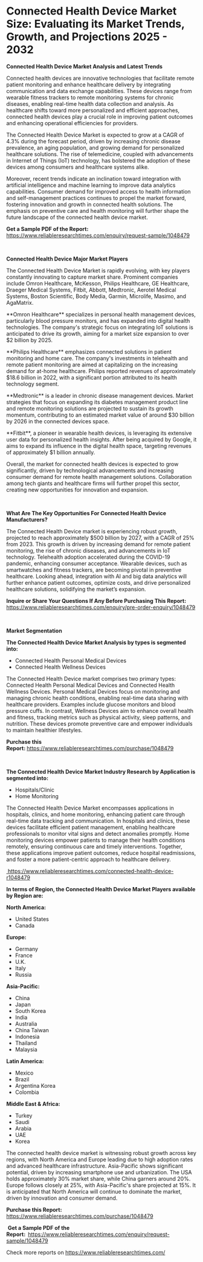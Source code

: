 <p><h1>Connected Health Device Market Size: Evaluating its Market Trends, Growth, and Projections 2025 - 2032</h1></p><p><strong>Connected Health Device Market Analysis and Latest Trends</strong></p>
<p><p>Connected health devices are innovative technologies that facilitate remote patient monitoring and enhance healthcare delivery by integrating communication and data exchange capabilities. These devices range from wearable fitness trackers to remote monitoring systems for chronic diseases, enabling real-time health data collection and analysis. As healthcare shifts toward more personalized and efficient approaches, connected health devices play a crucial role in improving patient outcomes and enhancing operational efficiencies for providers.</p><p>The Connected Health Device Market is expected to grow at a CAGR of 4.3% during the forecast period, driven by increasing chronic disease prevalence, an aging population, and growing demand for personalized healthcare solutions. The rise of telemedicine, coupled with advancements in Internet of Things (IoT) technology, has bolstered the adoption of these devices among consumers and healthcare systems alike. </p><p>Moreover, recent trends indicate an inclination toward integration with artificial intelligence and machine learning to improve data analytics capabilities. Consumer demand for improved access to health information and self-management practices continues to propel the market forward, fostering innovation and growth in connected health solutions. The emphasis on preventive care and health monitoring will further shape the future landscape of the connected health device market.</p></p>
<p><strong>Get a Sample PDF of the Report:&nbsp;</strong> <a href="https://www.reliableresearchtimes.com/enquiry/request-sample/1048479?utm_campaign=2609&utm_medium=2&utm_source=Github&utm_content=ia&utm_term=08032025&utm_id=connected-health-device">https://www.reliableresearchtimes.com/enquiry/request-sample/1048479</a></p>
<p>&nbsp;</p>
<p><strong>Connected Health Device Major Market Players</strong></p>
<p><p>The Connected Health Device Market is rapidly evolving, with key players constantly innovating to capture market share. Prominent companies include Omron Healthcare, McKesson, Philips Healthcare, GE Healthcare, Draeger Medical Systems, Fitbit, Abbott, Medtronic, Aerotel Medical Systems, Boston Scientific, Body Media, Garmin, Microlife, Masimo, and AgaMatrix.</p><p>**Omron Healthcare** specializes in personal health management devices, particularly blood pressure monitors, and has expanded into digital health technologies. The company's strategic focus on integrating IoT solutions is anticipated to drive its growth, aiming for a market size expansion to over $2 billion by 2025.</p><p>**Philips Healthcare** emphasizes connected solutions in patient monitoring and home care. The company's investments in telehealth and remote patient monitoring are aimed at capitalizing on the increasing demand for at-home healthcare. Philips reported revenues of approximately $18.6 billion in 2022, with a significant portion attributed to its health technology segment.</p><p>**Medtronic** is a leader in chronic disease management devices. Market strategies that focus on expanding its diabetes management product line and remote monitoring solutions are projected to sustain its growth momentum, contributing to an estimated market value of around $30 billion by 2026 in the connected devices space.</p><p>**Fitbit**, a pioneer in wearable health devices, is leveraging its extensive user data for personalized health insights. After being acquired by Google, it aims to expand its influence in the digital health space, targeting revenues of approximately $1 billion annually.</p><p>Overall, the market for connected health devices is expected to grow significantly, driven by technological advancements and increasing consumer demand for remote health management solutions. Collaboration among tech giants and healthcare firms will further propel this sector, creating new opportunities for innovation and expansion.</p></p>
<p>&nbsp;</p>
<p><strong>What Are The Key Opportunities For Connected Health Device Manufacturers?</strong></p>
<p><p>The Connected Health Device market is experiencing robust growth, projected to reach approximately $500 billion by 2027, with a CAGR of 25% from 2023. This growth is driven by increasing demand for remote patient monitoring, the rise of chronic diseases, and advancements in IoT technology. Telehealth adoption accelerated during the COVID-19 pandemic, enhancing consumer acceptance. Wearable devices, such as smartwatches and fitness trackers, are becoming pivotal in preventive healthcare. Looking ahead, integration with AI and big data analytics will further enhance patient outcomes, optimize costs, and drive personalized healthcare solutions, solidifying the market’s expansion.</p></p>
<p><strong>Inquire or Share Your Questions If Any Before Purchasing This Report:</strong> <a href="https://www.reliableresearchtimes.com/enquiry/pre-order-enquiry/1048479?utm_campaign=2609&utm_medium=2&utm_source=Github&utm_content=ia&utm_term=08032025&utm_id=connected-health-device">https://www.reliableresearchtimes.com/enquiry/pre-order-enquiry/1048479</a></p>
<p>&nbsp;</p>
<p><strong>Market Segmentation</strong></p>
<p><strong>The Connected Health Device Market Analysis by types is segmented into:</strong></p>
<p><ul><li>Connected Health Personal Medical Devices</li><li>Connected Health Wellness Devices</li></ul></p>
<p><p>The Connected Health Device market comprises two primary types: Connected Health Personal Medical Devices and Connected Health Wellness Devices. Personal Medical Devices focus on monitoring and managing chronic health conditions, enabling real-time data sharing with healthcare providers. Examples include glucose monitors and blood pressure cuffs. In contrast, Wellness Devices aim to enhance overall health and fitness, tracking metrics such as physical activity, sleep patterns, and nutrition. These devices promote preventive care and empower individuals to maintain healthier lifestyles.</p></p>
<p><strong>Purchase this Report:&nbsp;</strong><a href="https://www.reliableresearchtimes.com/purchase/1048479?utm_campaign=2609&utm_medium=2&utm_source=Github&utm_content=ia&utm_term=08032025&utm_id=connected-health-device">https://www.reliableresearchtimes.com/purchase/1048479</a></p>
<p>&nbsp;</p>
<p><strong>The Connected Health Device Market Industry Research by Application is segmented into:</strong></p>
<p><ul><li>Hospitals/Clinic</li><li>Home Monitoring</li></ul></p>
<p><p>The Connected Health Device Market encompasses applications in hospitals, clinics, and home monitoring, enhancing patient care through real-time data tracking and communication. In hospitals and clinics, these devices facilitate efficient patient management, enabling healthcare professionals to monitor vital signs and detect anomalies promptly. Home monitoring devices empower patients to manage their health conditions remotely, ensuring continuous care and timely interventions. Together, these applications improve patient outcomes, reduce hospital readmissions, and foster a more patient-centric approach to healthcare delivery.</p></p>
<p><a href="https://www.reliableresearchtimes.com/connected-health-device-r1048479?utm_campaign=2609&utm_medium=2&utm_source=Github&utm_content=ia&utm_term=08032025&utm_id=connected-health-device">&nbsp;https://www.reliableresearchtimes.com/connected-health-device-r1048479</a></p>
<p><strong>In terms of Region, the Connected Health Device Market Players available by Region are:</strong></p>
<p>
    <p> <strong> North America: </strong>
        <ul>
            <li>United States</li>
            <li>Canada</li>
        </ul>
        </p> 
    <p> <strong> Europe: </strong>
        <ul>
            <li>Germany</li>
            <li>France</li>
            <li>U.K.</li>
            <li>Italy</li>
            <li>Russia</li>
        </ul>
        </p> 
    <p> <strong> Asia-Pacific: </strong>
        <ul>
            <li>China</li>
            <li>Japan</li>
            <li>South Korea</li>
            <li>India</li>
            <li>Australia</li>
            <li>China Taiwan</li>
            <li>Indonesia</li>
            <li>Thailand</li>
            <li>Malaysia</li>
        </ul>
        </p> 
    <p> <strong> Latin America: </strong>
        <ul>
            <li>Mexico</li>
            <li>Brazil</li>
            <li>Argentina Korea</li>
            <li>Colombia</li>
        </ul>
        </p> 
    <p> <strong> Middle East & Africa: </strong>
        <ul>
            <li>Turkey</li>
            <li>Saudi</li>
            <li>Arabia</li>
            <li>UAE</li>
            <li>Korea</li>
        </ul>
    </p>
    </p>
<p><p>The connected health device market is witnessing robust growth across key regions, with North America and Europe leading due to high adoption rates and advanced healthcare infrastructure. Asia-Pacific shows significant potential, driven by increasing smartphone use and urbanization. The USA holds approximately 30% market share, while China garners around 20%. Europe follows closely at 25%, with Asia-Pacific's share projected at 15%. It is anticipated that North America will continue to dominate the market, driven by innovation and consumer demand.</p></p>
<p><strong>Purchase this Report: </strong><a href="https://www.reliableresearchtimes.com/purchase/1048479?utm_campaign=2609&utm_medium=2&utm_source=Github&utm_content=ia&utm_term=08032025&utm_id=connected-health-device">https://www.reliableresearchtimes.com/purchase/1048479</a></p>
<p>&nbsp;<strong>Get a Sample PDF of the Report:&nbsp;&nbsp;</strong><a href="https://www.reliableresearchtimes.com/enquiry/request-sample/1048479?utm_campaign=2609&utm_medium=2&utm_source=Github&utm_content=ia&utm_term=08032025&utm_id=connected-health-device">https://www.reliableresearchtimes.com/enquiry/request-sample/1048479</a></p>
<p><strong></strong></p>
<p>Check more reports on <a href="https://www.reliableresearchtimes.com/?utm_campaign=2609&utm_medium=2&utm_source=Github&utm_content=ia&utm_term=08032025&utm_id=connected-health-device">https://www.reliableresearchtimes.com/</a></p>